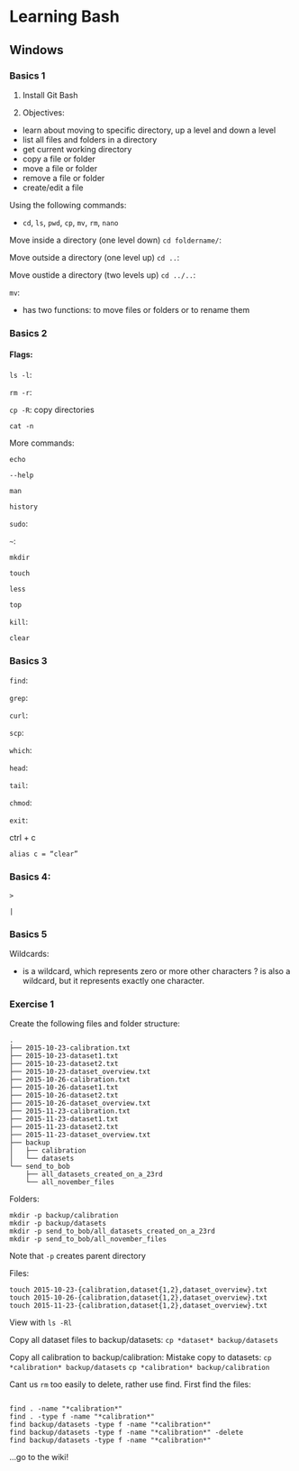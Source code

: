 # Learning Bash

## Windows

### Basics 1

1. Install Git Bash

2. Objectives:
- learn about moving to specific directory, up a level and down a level 
- list all files and folders in a directory
- get current working directory
- copy a file or folder
- move a file or folder
- remove a file or folder
- create/edit a file

Using the following commands:
- `cd`, `ls`, `pwd`, `cp`, `mv`, `rm`, `nano`

Move inside a directory (one level down)
`cd foldername/`:

Move outside a directory (one level up)
`cd ..`:

Move oustide a directory (two levels up)
`cd ../..`:

`mv`:
- has two functions: to move files or folders or to rename them

### Basics 2

#### Flags:

`ls -l`:

`rm -r`:

`cp -R`: copy directories

`cat -n`

More commands:

`echo`

`--help`

`man`

`history`

`sudo`:

`~`:

`mkdir`

`touch`

`less`

`top`

`kill`:

`clear`

### Basics 3

`find`:

`grep`: 

`curl`:

`scp`:

`which`:

`head`:

`tail`:

`chmod`:

`exit`:

ctrl + c

`alias c = “clear”`

### Basics 4:

`>`

`|`


### Basics 5

Wildcards: 
* is a wildcard, which represents zero or more other characters
? is also a wildcard, but it represents exactly one character.

### Exercise 1

Create the following files and folder structure:

```
.
├── 2015-10-23-calibration.txt
├── 2015-10-23-dataset1.txt
├── 2015-10-23-dataset2.txt
├── 2015-10-23-dataset_overview.txt
├── 2015-10-26-calibration.txt
├── 2015-10-26-dataset1.txt
├── 2015-10-26-dataset2.txt
├── 2015-10-26-dataset_overview.txt
├── 2015-11-23-calibration.txt
├── 2015-11-23-dataset1.txt
├── 2015-11-23-dataset2.txt
├── 2015-11-23-dataset_overview.txt
├── backup
│   ├── calibration
│   └── datasets
└── send_to_bob
    ├── all_datasets_created_on_a_23rd
    └── all_november_files
```

Folders:

```
mkdir -p backup/calibration
mkdir -p backup/datasets
mkdir -p send_to_bob/all_datasets_created_on_a_23rd
mkdir -p send_to_bob/all_november_files
```

Note that `-p` creates parent directory

Files:

```
touch 2015-10-23-{calibration,dataset{1,2},dataset_overview}.txt 
touch 2015-10-26-{calibration,dataset{1,2},dataset_overview}.txt 
touch 2015-11-23-{calibration,dataset{1,2},dataset_overview}.txt

```

View with `ls -Rl`

Copy all dataset files to backup/datasets:
`cp *dataset* backup/datasets`

Copy all calibration to backup/calibration:
Mistake copy to datasets:
`cp *calibration* backup/datasets`
`cp *calibration* backup/calibration`

Cant us `rm` too easily to delete, rather use find. First find the files:

```

find . -name "*calibration*"
find . -type f -name "*calibration*"
find backup/datasets -type f -name "*calibration*" 
find backup/datasets -type f -name "*calibration*" -delete
find backup/datasets -type f -name "*calibration*" 

```

...go to the wiki!
